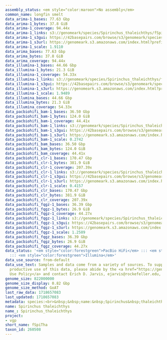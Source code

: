 ```yaml
---
assembly_status: <em style="color:maroon">No assembly</em>
common_name: longfin smelt
data_arima-1_bases: 77.63 Gbp
data_arima-1_bytes: 37.8 GiB
data_arima-1_coverage: 94.44x
data_arima-1_links: s3://genomeark/species/Spirinchus_thaleichthys/fSpiTha1/genomic_data/arima/<br>
data_arima-1_s3gui: https://42basepairs.com/browse/s3/genomeark/species/Spirinchus_thaleichthys/fSpiTha1/genomic_data/arima/
data_arima-1_s3url: https://genomeark.s3.amazonaws.com/index.html?prefix=species/Spirinchus_thaleichthys/fSpiTha1/genomic_data/arima/
data_arima-1_scale: 1.9110
data_arima_bases: 77.63 Gbp
data_arima_bytes: 37.8 GiB
data_arima_coverage: 94.44x
data_illumina-1_bases: 44.66 Gbp
data_illumina-1_bytes: 21.3 GiB
data_illumina-1_coverage: 54.33x
data_illumina-1_links: s3://genomeark/species/Spirinchus_thaleichthys/fSpiTha1/genomic_data/illumina/<br>
data_illumina-1_s3gui: https://42basepairs.com/browse/s3/genomeark/species/Spirinchus_thaleichthys/fSpiTha1/genomic_data/illumina/
data_illumina-1_s3url: https://genomeark.s3.amazonaws.com/index.html?prefix=species/Spirinchus_thaleichthys/fSpiTha1/genomic_data/illumina/
data_illumina-1_scale: 1.9489
data_illumina_bases: 44.66 Gbp
data_illumina_bytes: 21.3 GiB
data_illumina_coverage: 54.33x
data_pacbiohifi_bam-1_bases: 36.50 Gbp
data_pacbiohifi_bam-1_bytes: 124.0 GiB
data_pacbiohifi_bam-1_coverage: 44.41x
data_pacbiohifi_bam-1_links: s3://genomeark/species/Spirinchus_thaleichthys/fSpiTha1/genomic_data/pacbio_hifi/<br>
data_pacbiohifi_bam-1_s3gui: https://42basepairs.com/browse/s3/genomeark/species/Spirinchus_thaleichthys/fSpiTha1/genomic_data/pacbio_hifi/
data_pacbiohifi_bam-1_s3url: https://genomeark.s3.amazonaws.com/index.html?prefix=species/Spirinchus_thaleichthys/fSpiTha1/genomic_data/pacbio_hifi/
data_pacbiohifi_bam-1_scale: 0.2742
data_pacbiohifi_bam_bases: 36.50 Gbp
data_pacbiohifi_bam_bytes: 124.0 GiB
data_pacbiohifi_bam_coverage: 44.41x
data_pacbiohifi_clr-1_bases: 170.47 Gbp
data_pacbiohifi_clr-1_bytes: 381.9 GiB
data_pacbiohifi_clr-1_coverage: 207.39x
data_pacbiohifi_clr-1_links: s3://genomeark/species/Spirinchus_thaleichthys/fSpiTha1/genomic_data/pacbio_hifi/<br>
data_pacbiohifi_clr-1_s3gui: https://42basepairs.com/browse/s3/genomeark/species/Spirinchus_thaleichthys/fSpiTha1/genomic_data/pacbio_hifi/
data_pacbiohifi_clr-1_s3url: https://genomeark.s3.amazonaws.com/index.html?prefix=species/Spirinchus_thaleichthys/fSpiTha1/genomic_data/pacbio_hifi/
data_pacbiohifi_clr-1_scale: 0.4157
data_pacbiohifi_clr_bases: 170.47 Gbp
data_pacbiohifi_clr_bytes: 381.9 GiB
data_pacbiohifi_clr_coverage: 207.39x
data_pacbiohifi_fqgz-1_bases: 36.39 Gbp
data_pacbiohifi_fqgz-1_bytes: 26.9 GiB
data_pacbiohifi_fqgz-1_coverage: 44.27x
data_pacbiohifi_fqgz-1_links: s3://genomeark/species/Spirinchus_thaleichthys/fSpiTha1/genomic_data/pacbio_hifi/<br>
data_pacbiohifi_fqgz-1_s3gui: https://42basepairs.com/browse/s3/genomeark/species/Spirinchus_thaleichthys/fSpiTha1/genomic_data/pacbio_hifi/
data_pacbiohifi_fqgz-1_s3url: https://genomeark.s3.amazonaws.com/index.html?prefix=species/Spirinchus_thaleichthys/fSpiTha1/genomic_data/pacbio_hifi/
data_pacbiohifi_fqgz-1_scale: 1.2589
data_pacbiohifi_fqgz_bases: 36.39 Gbp
data_pacbiohifi_fqgz_bytes: 26.9 GiB
data_pacbiohifi_fqgz_coverage: 44.27x
data_status: '<em style="color:forestgreen">PacBio HiFi</em> ::: <em style="color:forestgreen">Arima</em>
  ::: <em style="color:forestgreen">Illumina</em>'
data_use_source: from-default
data_use_text: Samples and data come from a variety of sources. To support fair and
  productive use of this data, please abide by the <a href="https://genome10k.soe.ucsc.edu/data-use-policies/">Data
  Use Policy</a> and contact Erich D. Jarvis, ejarvis@rockefeller.edu, with any questions.
genome_size: 822000000
genome_size_display: 0.82 Gbp
genome_size_method: GoAT
last_raw_data: 1718657083
last_updated: 1718657083
metadata: species:<br>&nbsp;&nbsp;name:&nbsp;Spirinchus&nbsp;thaleichthys<br>&nbsp;&nbsp;individuals:<br>&nbsp;&nbsp;-&nbsp;short_name:&nbsp;fSpiTha1<br>&nbsp;&nbsp;short_name:&nbsp;fSpiTha<br>&nbsp;&nbsp;taxon_id:&nbsp;260508<br>&nbsp;&nbsp;common_name:&nbsp;longfin&nbsp;smelt<br>&nbsp;&nbsp;genome_size:&nbsp;822000000<br>&nbsp;&nbsp;genome_size_method:&nbsp;GoAT<br>&nbsp;&nbsp;order:<br>&nbsp;&nbsp;&nbsp;&nbsp;name:&nbsp;Osmeriformes<br>&nbsp;&nbsp;family:<br>&nbsp;&nbsp;&nbsp;&nbsp;name:&nbsp;Osmeridae<br>&nbsp;&nbsp;project:&nbsp;[&nbsp;vgp&nbsp;]<br>
name: Spirinchus thaleichthys
name_: Spirinchus_thaleichthys
project:
- vgp
short_name: fSpiTha
taxon_id: 260508
---
```

